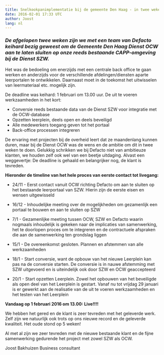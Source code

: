 ```yaml
---
title: Snelkookpanimplementatie bij de gemeente Den Haag - in twee weken uit en thuis!
date: 2016-02-01 17:33 UTC
author: Joost
lang: nl
---
```


### *De afgelopen twee weken zijn we met een team van Defacto keihard bezig geweest om de Gemeente Den Haag Dienst OCW aan te laten sluiten op onze reeds bestaande CAPP-omgeving bij de Dienst SZW.* 
 
Het was de bedoeling om enerzijds met een centrale back office te gaan werken en anderzijds voor de verschillende afdelingen/diensten aparte leerportalen te ontwikkelen. Daarnaast moet in de toekomst het uitwisselen van leermateriaal etc. mogelijk zijn.  
 
De deadline was keihard: 1 februari om 13.00 uur. De uit te voeren werkzaamheden in het kort: 
 
* Conversie reeds bestaande data van de Dienst SZW voor integratie met de OCW-database
* Opzetten leerplein, deels open en deels beveiligd
* Alle medewerkers toegang geven tot het portaal
* Back-office processen integreren
 
De ervaring met projecten bij de overheid leert dat ze maandenlang kunnen duren, maar bij de Dienst OCW was de wens en de ambitie om dit in twee weken te doen. Gelukkig schrikken we bij Defacto niet van ambitieuze klanten, we houden zelf ook wel van een beetje uitdaging. Alvast een weggevertje: De deadline is gehaald en belangrijker nog, de klant is tevreden.  
 
**Hieronder de timeline van het hele proces van eerste contact tot livegang:**
 
* 24/11 - Eerst contact vanuit OCW richting Defacto om aan te sluiten op het bestaande leerportaal van SZW. Hierin zijn de eerste eisen en wensen uitgewisseld
 
* 16/12 - Inhoudelijke meeting over de mogelijkheden om gezamenlijk een portaal te bouwen en aan te sluiten op SZW
 
* 7/1 - Gezamenlijke meeting tussen OCW, SZW en Defacto waarin nogmaals inhoudelijk is gekeken naar de implicaties van samenwerking, het te doorlopen proces om te integreren en de contractuele afspraken die aan de samenwerking ten grondslag liggen
 
* 15/1 -  De overeenkomst gesloten. Plannen en afstemmen van alle werkzaamheden
 
* 18/1 - Start conversie, want de opbouw van het nieuwe Leerplein kan pas na de conversie starten. De conversie is in nauwe afstemming met SZW uitgevoerd en is uiteindelijk ook door SZW en OCW geaccepteerd
 
* 20/1 - Start opzetten Leerplein. Zowel het opbouwen van het beveiligde als open deel van het Leerplein is gestart. Vanaf nu tot vrijdag 29 januari is er gewerkt aan de realisatie van de uit te voeren werkzaamheden en het testen van het Leerplein
 
**Vandaag op 1 februari 2016 om 13.00: Live!!!!**

We hebben het gered en de klant is zeer tevreden met het geleverde werk. Zelf zijn we natuurlijk ook trots op ons nieuwe record en de geleverde kwaliteit. Het oude stond op 5 weken! 
 
Al met al zijn we zeer tevreden met de nieuwe bestaande klant en de fijne samenwerking gedurende het project met zowel SZW als OCW.  
 
Joost Bakhuizen
Business consultant 
